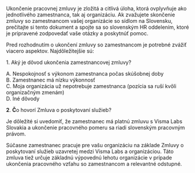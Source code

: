 Ukončenie pracovnej zmluvy je zložitá a citlivá úloha, ktorá ovplyvňuje ako jednotlivého zamestnanca, tak aj organizáciu. Ak zvažujete skončenie zmluvy so zamestnancom vašej organizácie so sídlom na Slovensku, prečítajte si tento dokument a spojte sa so slovenským HR oddelením, ktoré je pripravené zodpovedať vaše otázky a poskytnúť pomoc.

Pred rozhodnutím o ukončení zmluvy so zamestnancom je potrebné zvážiť viacero aspektov. Najdôležitejšie sú:

1\. Aký je dôvod ukončenia zamestnancovej zmluvy?

A. Nespokojnosť s výkonom zamestnanca počas skúšobnej doby  
B. Zamestnanec má nízku výkonnosť  
C. Moja organizácia už nepotrebuje zamestnanca (pozícia sa ruší kvôli organizačným zmenám)  
D. Iné dôvody

**2**. **Č**o hovorí Zmluva o poskytovaní služieb?

Je dôležité si uvedomiť, že zamestnanec má platnú zmluvu s Visma Labs Slovakia a ukončenie pracovného pomeru sa riadi slovenským pracovným právom.

Súčasne zamestnanec pracuje pre vašu organizáciu na základe Zmluvy o poskytovaní služieb uzavretej medzi Visma Labs a organizáciou. Táto zmluva tiež určuje základnú výpovednú lehotu organizácie v prípade ukončenia pracovného vzťahu so zamestnancom a relevantné odstupné.